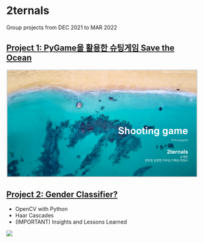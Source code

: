 # 2ternals
Group projects from DEC 2021 to MAR 2022


## [Project 1: PyGame을 활용한 슈팅게임 Save the Ocean](https://github.com/YerinS/2ternals/blob/main/1_PyGame_Save_the_Ocean/게임_발표자료.pdf)

![](1_PyGame_Save_the_Ocean/슈팅게임.PNG)


## [Project 2: Gender Classifier?](https://github.com/YerinS/Yerin_Portfolio/blob/main/Gender%20Classifier.ipynb)
- OpenCV with Python
- Haar Cascades
- (IMPORTANT) Insights and Lessons Learned

![](images/gender_classifier.png)

